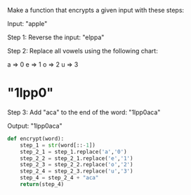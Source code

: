 Make a function that encrypts a given input with these steps:

Input: "apple"

Step 1: Reverse the input: "elppa"

Step 2: Replace all vowels using the following chart:

a => 0
e => 1
o => 2
u => 3

# "1lpp0"
Step 3: Add "aca" to the end of the word: "1lpp0aca"

Output: "1lpp0aca"

```python
def encrypt(word):
	step_1 = str(word[::-1])
	step_2_1 = step_1.replace('a','0')
	step_2_2 = step_2_1.replace('e','1')
	step_2_3 = step_2_2.replace('o','2')
	step_2_4 = step_2_3.replace('u','3')
	step_4 = step_2_4 + "aca"
	return(step_4)
```

